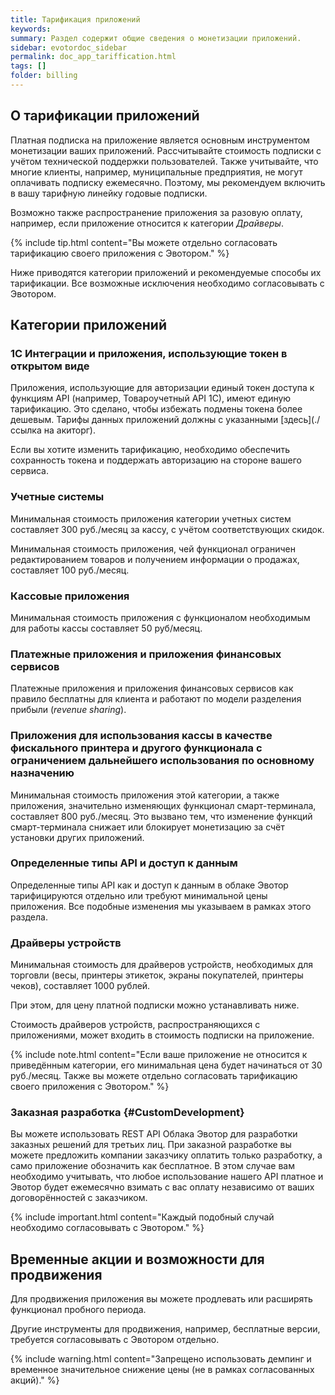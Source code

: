 ```yaml
---
title: Тарификация приложений
keywords:
summary: Раздел содержит общие сведения о монетизации приложений.
sidebar: evotordoc_sidebar
permalink: doc_app_tariffication.html
tags: []
folder: billing
---
```


## О тарификации приложений

Платная подписка на приложение является основным инструментом монетизации ваших приложений. Рассчитывайте стоимость подписки с учётом технической поддержки пользователей. Также учитывайте, что многие клиенты, например, муниципальные предприятия, не могут оплачивать подписку ежемесячно. Поэтому, мы рекомендуем включить в вашу тарифную линейку годовые подписки.

Возможно также распространение приложения за разовую оплату, например, если приложение относится к категории *Драйверы*.

{% include tip.html content="Вы можете отдельно согласовать тарификацию своего приложения с Эвотором." %}

Ниже приводятся категории приложений и рекомендуемые способы их тарификации. Все возможные исключения необходимо согласовывать с Эвотором.

## Категории приложений

### 1С Интеграции и приложения, использующие токен в открытом виде
Приложения, использующие для авторизации единый токен доступа к функциям API (например, Товароучетный API 1C), имеют единую тарификацию. Это сделано, чтобы избежать подмены токена более дешевым. Тарифы данных приложений должны с указанными [здесь](./ссылка на акиторг).

Если вы хотите изменить тарификацию, необходимо обеспечить сохранность токена и поддержать авторизацию на стороне вашего сервиса.

### Учетные системы
Минимальная стоимость приложения категории учетных систем составляет 300 руб./месяц за кассу, с учётом соответствующих скидок.

Минимальная стоимость приложения, чей функционал ограничен редактированием товаров и получением информации о продажах, составляет 100 руб./месяц.

### Кассовые приложения
Минимальная стоимость приложения с функционалом необходимым для работы кассы составляет 50 руб/месяц.

### Платежные приложения и приложения финансовых сервисов
Платежные приложения и приложения финансовых сервисов как правило бесплатны для клиента и работают по модели разделения прибыли (*revenue sharing*).

### Приложения для использования кассы в качестве фискального принтера и другого функционала с ограничением дальнейшего использования по основному назначению
Минимальная стоимость приложения этой категории, а также приложения, значительно изменяющих функционал смарт-терминала, составляет 800 руб./месяц. Это вызвано тем, что изменение функций смарт-терминала снижает или блокирует монетизацию за счёт установки других приложений.

### Определенные типы API и доступ к данным
Определенные типы API как и доступ к данным в облаке Эвотор тарифицируются отдельно или требуют минимальной цены приложения. Все подобные изменения мы указываем в рамках этого раздела.

### Драйверы устройств
Минимальная стоимость для драйверов устройств, необходимых для торговли (весы, принтеры этикеток, экраны покупателей, принтеры чеков),  составляет 1000 рублей.

При этом, для цену платной подписки можно устанавливать ниже.

Стоимость драйверов устройств, распространяющихся с приложениями, может входить в стоимость подписки на приложение.

{% include note.html content="Если ваше приложение не относится к приведённым категории, его минимальная цена будет начинаться от 30 руб./месяц. Также вы можете отдельно согласовать тарификацию своего приложения с Эвотором." %}

### Заказная разработка {#CustomDevelopment}
Вы можете использовать REST API Облака Эвотор для разработки заказных решений для третьих лиц. При заказной разработке вы можете предложить компании заказчику оплатить только разработку, а само приложение обозначить как бесплатное. В этом случае вам необходимо учитывать, что любое использование нашего API платное и Эвотор будет ежемесячно взимать с вас оплату независимо от ваших договорённостей с заказчиком.

{% include important.html content="Каждый подобный случай необходимо согласовывать с Эвотором." %}

## Временные акции и возможности для продвижения
Для продвижения приложения вы можете продлевать или расширять функционал пробного периода.

Другие инструменты для продвижения, например, бесплатные версии, требуется согласовывать с Эвотором отдельно.

{% include warning.html content="Запрещено использовать демпинг и временное значительное снижение цены (не в рамках согласованных акций)." %}
